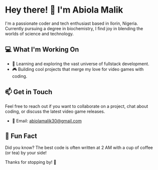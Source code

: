 # Hey there! 👋 I'm Abiola Malik

I'm a passionate coder and tech enthusiast based in Ilorin, Nigeria. Currently pursuing a degree in biochemistry, I find joy in blending the worlds of science and technology.

## 💻 What I'm Working On

- 🚀 Learning and exploring the vast universe of fullstack development.
- 🎮 Building cool projects that merge my love for video games with coding.


## 📫 Get in Touch

Feel free to reach out if you want to collaborate on a project, chat about coding, or discuss the latest video game releases.

- 📧 Email: abiolamalik30@gmail.com

## 🚀 Fun Fact

Did you know? The best code is often written at 2 AM with a cup of coffee (or tea) by your side!

Thanks for stopping by! 🚀

